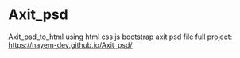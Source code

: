 # Axit_psd
Axit_psd_to_html using html css js bootstrap
axit psd file full project: https://nayem-dev.github.io/Axit_psd/

